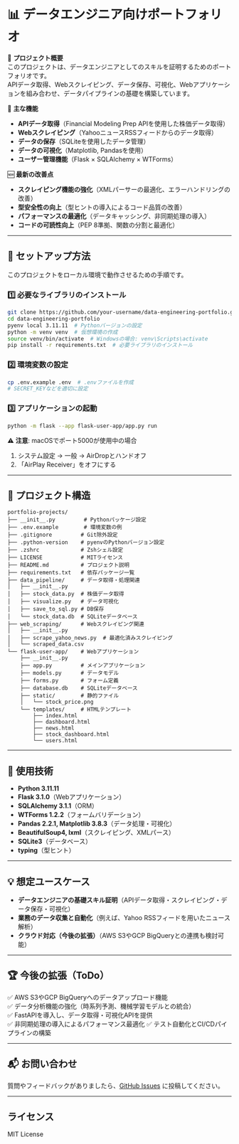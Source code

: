 # 📊 データエンジニア向けポートフォリオ

🚀 **プロジェクト概要**  
このプロジェクトは、データエンジニアとしてのスキルを証明するためのポートフォリオです。  
APIデータ取得、Webスクレイピング、データ保存、可視化、Webアプリケーションを組み合わせ、データパイプラインの基礎を構築しています。

📌 **主な機能**
- **APIデータ取得**（Financial Modeling Prep APIを使用した株価データ取得）
- **Webスクレイピング**（YahooニュースRSSフィードからのデータ取得）
- **データの保存**（SQLiteを使用したデータ管理）
- **データの可視化**（Matplotlib, Pandasを使用）
- **ユーザー管理機能**（Flask × SQLAlchemy × WTForms）

🆕 **最新の改善点**
- **スクレイピング機能の強化**（XMLパーサーの最適化、エラーハンドリングの改善）
- **型安全性の向上**（型ヒントの導入によるコード品質の改善）
- **パフォーマンスの最適化**（データキャッシング、非同期処理の導入）
- **コードの可読性向上**（PEP 8準拠、関数の分割と最適化）

---

## 🔧 セットアップ方法
このプロジェクトをローカル環境で動作させるための手順です。

### 1️⃣ 必要なライブラリのインストール
```bash
git clone https://github.com/your-username/data-engineering-portfolio.git
cd data-engineering-portfolio
pyenv local 3.11.11  # Pythonバージョンの設定
python -m venv venv  # 仮想環境の作成
source venv/bin/activate  # Windowsの場合: venv\Scripts\activate
pip install -r requirements.txt  # 必要ライブラリのインストール
```

### 2️⃣ 環境変数の設定
```bash
cp .env.example .env  # .envファイルを作成
# SECRET_KEYなどを適切に設定
```

### 3️⃣ アプリケーションの起動
```bash
python -m flask --app flask-user-app/app.py run
```

⚠️ **注意**: macOSでポート5000が使用中の場合
1. システム設定 → 一般 → AirDropとハンドオフ
2. 「AirPlay Receiver」をオフにする

---

## 📂 プロジェクト構造
```
portfolio-projects/
├── __init__.py         # Pythonパッケージ設定
├── .env.example        # 環境変数の例
├── .gitignore         # Git除外設定
├── .python-version    # pyenvのPythonバージョン設定
├── .zshrc             # Zshシェル設定
├── LICENSE            # MITライセンス
├── README.md          # プロジェクト説明
├── requirements.txt   # 依存パッケージ一覧
├── data_pipeline/     # データ取得・処理関連
│   ├── __init__.py
│   ├── stock_data.py  # 株価データ取得
│   ├── visualize.py   # データ可視化
│   ├── save_to_sql.py # DB保存
│   └── stock_data.db  # SQLiteデータベース
├── web_scraping/      # Webスクレイピング関連
│   ├── __init__.py
│   ├── scrape_yahoo_news.py  # 最適化済みスクレイピング
│   └── scraped_data.csv
└── flask-user-app/    # Webアプリケーション
    ├── __init__.py
    ├── app.py         # メインアプリケーション
    ├── models.py      # データモデル
    ├── forms.py       # フォーム定義
    ├── database.db    # SQLiteデータベース
    ├── static/        # 静的ファイル
    │   └── stock_price.png
    └── templates/     # HTMLテンプレート
        ├── index.html
        ├── dashboard.html
        ├── news.html
        ├── stock_dashboard.html
        └── users.html
```

---

## 📌 使用技術
- **Python 3.11.11**
- **Flask 3.1.0**（Webアプリケーション）
- **SQLAlchemy 3.1.1**（ORM）
- **WTForms 1.2.2**（フォームバリデーション）
- **Pandas 2.2.1, Matplotlib 3.8.3**（データ処理・可視化）
- **BeautifulSoup4, lxml**（スクレイピング、XMLパース）
- **SQLite3**（データベース）
- **typing**（型ヒント）

---

## 💡 想定ユースケース
- **データエンジニアの基礎スキル証明**（APIデータ取得・スクレイピング・データ保存・可視化）
- **業務のデータ収集と自動化**（例えば、Yahoo RSSフィードを用いたニュース解析）
- **クラウド対応（今後の拡張）**（AWS S3やGCP BigQueryとの連携も検討可能）

---

## 🏆 今後の拡張（ToDo）
✅ AWS S3やGCP BigQueryへのデータアップロード機能  
✅ データ分析機能の強化（時系列予測、機械学習モデルとの統合）  
✅ FastAPIを導入し、データ取得・可視化APIを提供  
✅ 非同期処理の導入によるパフォーマンス最適化
✅ テスト自動化とCI/CDパイプラインの構築

---

## 📬 お問い合わせ
質問やフィードバックがありましたら、[GitHub Issues](https://github.com/your-username/data-engineering-portfolio/issues) に投稿してください。

---

## ライセンス
MIT License
